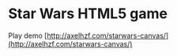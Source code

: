 # Star Wars HTML5 game

Play demo [http://axelhzf.com/starwars-canvas/](http://axelhzf.com/starwars-canvas/)